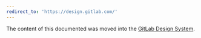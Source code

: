 ```yaml
---
redirect_to: 'https://design.gitlab.com/'
---
```


The content of this documented was moved into the [GitLab Design System](https://design.gitlab.com/).
